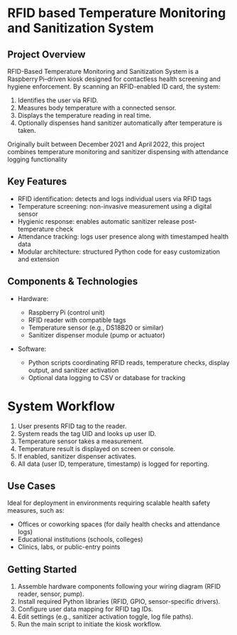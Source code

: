# RFID based Temperature Monitoring and Sanitization System

## Project Overview
RFID-Based Temperature Monitoring and Sanitization System is a Raspberry Pi–driven kiosk designed for contactless health screening and hygiene enforcement. By scanning an RFID-enabled ID card, the system:

1. Identifies the user via RFID.
2. Measures body temperature with a connected sensor.
3. Displays the temperature reading in real time.
4. Optionally dispenses hand sanitizer automatically after temperature is taken.

Originally built between December 2021 and April 2022, this project combines temperature monitoring and sanitizer dispensing with attendance logging functionality 

## Key Features
- RFID identification: detects and logs individual users via RFID tags
- Temperature screening: non-invasive measurement using a digital sensor
- Hygienic response: enables automatic sanitizer release post-temperature check
- Attendance tracking: logs user presence along with timestamped health data
- Modular architecture: structured Python code for easy customization and extension

## Components & Technologies
- Hardware:
    - Raspberry Pi (control unit)
    - RFID reader with compatible tags
    - Temperature sensor (e.g., DS18B20 or similar)
    - Sanitizer dispenser module (pump or actuator)

- Software:
    - Python scripts coordinating RFID reads, temperature checks, display output, and sanitizer activation
    - Optional data logging to CSV or database for tracking

# System Workflow
1. User presents RFID tag to the reader.
2. System reads the tag UID and looks up user ID.
3. Temperature sensor takes a measurement.
4. Temperature result is displayed on screen or console.
5. If enabled, sanitizer dispenser activates.
6. All data (user ID, temperature, timestamp) is logged for reporting.

## Use Cases
Ideal for deployment in environments requiring scalable health safety measures, such as:

- Offices or coworking spaces (for daily health checks and attendance logs)
- Educational institutions (schools, colleges)
- Clinics, labs, or public-entry points

## Getting Started
1. Assemble hardware components following your wiring diagram (RFID reader, sensor, pump).
2. Install required Python libraries (RFID, GPIO, sensor-specific drivers).
3. Configure user data mapping for RFID tag IDs.
4. Edit settings (e.g., sanitizer activation toggle, log file paths).
5. Run the main script to initiate the kiosk workflow.